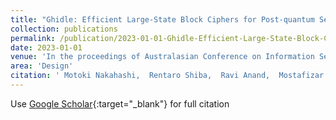 ```yaml
---
title: "Ghidle: Efficient Large-State Block Ciphers for Post-quantum Security"
collection: publications
permalink: /publication/2023-01-01-Ghidle-Efficient-Large-State-Block-Ciphers-for-Post-quantum-Security
date: 2023-01-01
venue: 'In the proceedings of Australasian Conference on Information Security and Privacy'
area: 'Design'
citation: ' Motoki Nakahashi,  Rentaro Shiba,  Ravi Anand,  Mostafizar Rahman,  Kosei Sakamoto,  Fukang Liu,  Takanori Isobe, &quot;Ghidle: Efficient Large-State Block Ciphers for Post-quantum Security.&quot; In the proceedings of Australasian Conference on Information Security and Privacy, 2023.'
---
```

Use [Google Scholar](https://scholar.google.com/scholar?q=Ghidle:+Efficient+Large+State+Block+Ciphers+for+Post+quantum+Security){:target="_blank"} for full citation